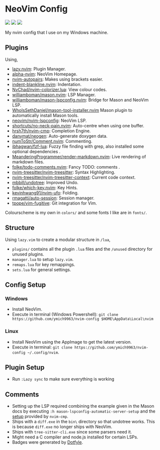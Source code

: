 # NeoVim Config
<a href="https://dotfyle.com/ymich9963/nvim-config"><img src="https://dotfyle.com/ymich9963/nvim-config/badges/plugins?style=plastic" /></a>
<a href="https://dotfyle.com/ymich9963/nvim-config"><img src="https://dotfyle.com/ymich9963/nvim-config/badges/leaderkey?style=plastic" /></a>
<a href="https://dotfyle.com/ymich9963/nvim-config"><img src="https://dotfyle.com/ymich9963/nvim-config/badges/plugin-manager?style=plastic" /></a>

My nvim config that I use on my Windows machine.

## Plugins
Using,

- [lazy.nvim](https://github.com/folke/lazy.nvim.git): Plugin Manager.
- [alpha-nvim](https://github.com/goolord/alpha-nvim.git): NeoVim Homepage.
- [nvim-autopairs](https://github.com/windwp/nvim-autopairs.git): Makes using brackets easier.
- [indent-blankline.nvim](https://github.com/lukas-reineke/indent-blankline.nvim.git): Indentation.
- [NvChad/nvim-colorizer.lua](https://github.com/NvChad/nvim-colorizer.lua): View colour codes. 
- [williamboman/mason.nvim](https://github.com/williamboman/mason.nvim): LSP Manager.
- [williamboman/mason-lspconfig.nvim](https://github.com/williamboman/mason-lspconfig.nvim): Bridge for Mason and NeoVim LSP.
- [WhoIsSethDaniel/mason-tool-installer.nvim](https://github.com/WhoIsSethDaniel/mason-tool-installer.nvim) Mason plugin to automatically install Mason tools.
- [neovim/nvim-lspconfig](https://github.com/neovim/nvim-lspconfig): NeoVim LSP.
- [shortcuts/no-neck-pain.nvim](https://github.com/shortcuts/no-neck-pain.nvim): Auto-centre when using one buffer.
- [hrsh7th/nvim-cmp](https://github.com/hrsh7th/nvim-cmp): Completion Engine.
- [danymat/neogen](https://github.com/danymat/neogen): Auto-generate doxygen data. 
- [numToStr/Comment.nvim](https://github.com/numToStr/Comment.nvim): Commenting.
- [ibhagwan/fzf-lua](https://github.com/ibhagwan/fzf-lua): Fuzzy file finding with grep, also installed some optional dependencies .
- [MeanderingProgrammer/render-markdown.nvim](https://github.com/MeanderingProgrammer/render-markdown.nvim): Live rendering of markdown files. 
- [folke/todo-comments.nvim](https://github.com/folke/todo-comments.nvim.git): Fancy TODO: comments .
- [nvim-treesitter/nvim-treesitter](https://github.com/nvim-treesitter/nvim-treesitter.git): Syntax Highlighting.
- [nvim-treesitter/nvim-treesitter-context](https://github.com/nvim-treesitter/nvim-treesitter-context.git): Current code context.
- [mbbill/undotree](https://github.com/mbbill/undotree.git): Improved Undo.
- [folke/which-key.nvim](https://github.com/folke/which-key.nvim.git): Key Hints.
- [kevinhwang91/nvim-ufo](https://github.com/kevinhwang91/nvim-ufo.git): Folding.
- [rmagatti/auto-session](https://github.com/rmagatti/auto-session.git): Session manager.
- [tpope/vim-fugitive](https://github.com/tpope/vim-fugitive): Git integration for Vim.

Colourscheme is my own in `colors/` and some fonts I like are in `fonts/`.

## Structure
Using `lazy.vim` to create a modular structure in `/lua`,

- `plugins/` contains all the plugin `.lua` files and the `/unused` directory for unused plugins.
- `manager.lua` to setup `lazy.vim`.
- `remaps.lua` for key remappings.
- `sets.lua` for general settings.

## Config Setup
### Windows
- Install NeoVim.
- Execute in terminal (Windows Powershell): `git clone https://github.com/ymich9963/nvim-config $HOME\AppData\Local\nvim` 

### Linux
- Install NeoVim using the AppImage to get the latest version.
- Execute in terminal: `git clone https://github.com/ymich9963/nvim-config ~/.config/nvim`. 

## Plugin Setup
- Run `:Lazy sync` to make sure everything is working

## Comments
- Setting up the LSP required combining the example given in the Mason docs by executing `:h mason-lspconfig-automatic-server-setup` and the [setup](https://github.com/hrsh7th/nvim-cmp?tab=readme-ov-file#setup) provided by `nvim-cmp`.
- Ships with a `diff.exe` in the `bin\` directory so that undotree works. This is because `diff.exe` no longer ships with NeoVim.
- Ships with `tree-sitter-cli.exe` since some parsers need it.
- Might need a C compiler and node.js installed for certain LSPs. 
- Badges were generated by [Dotfyle](https://dotfyle.com).

